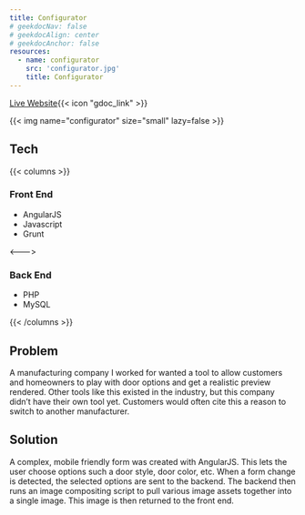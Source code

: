 ```yaml
---
title: Configurator
# geekdocNav: false
# geekdocAlign: center
# geekdocAnchor: false
resources:
  - name: configurator
    src: 'configurator.jpg'
    title: Configurator
---
```


[Live Website](http://www.hmidoors.com/configurator){{< icon "gdoc_link" >}}

{{< img name="configurator" size="small" lazy=false >}}

## Tech

{{< columns >}} <!-- begin columns block -->

### Front End

- AngularJS
- Javascript
- Grunt

<---> <!-- magic separator, between columns -->

### Back End

- PHP
- MySQL

{{< /columns >}}

## Problem

A manufacturing company I worked for wanted a tool to allow customers and homeowners to play with door options and get a realistic preview rendered. Other tools like this existed in the industry, but this company didn’t have their own tool yet. Customers would often cite this a reason to switch to another manufacturer.

## Solution

A complex, mobile friendly form was created with AngularJS. This lets the user choose options such a door style, door color, etc. When a form change is detected, the selected options are sent to the backend. The backend then runs an image compositing script to pull various image assets together into a single image. This image is then returned to the front end.
